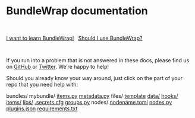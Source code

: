 <style>.bs-sidebar { display: none; }</style>
<script>
	$("div.col-md-3").remove();
	$("div.col-md-9").attr("class", "col-md-12");
</script>
<h1 class="text-center">BundleWrap documentation</h1>

<div class="text-center well" style="line-height: 75px;">
	<a class="btn btn-lg btn-blue" href="/guide/quickstart">I want to learn BundleWrap!</a>
	&nbsp;
	<a class="btn btn-lg btn-blueoutline" href="/misc/deciding">Should I use BundleWrap?</a>
</div>

If you run into a problem that is not answered in these docs, please
find us on [GitHub](https://github.com/bundlewrap/bundlewrap/issues) or [Twitter](https://twitter.com/bundlewrap). We’re happy to help!

Should you already know your way around, just click on the part of your repo that you need help with:

<div class="terminal">bundles/
    mybundle/
        <a href="/repo/items.py">items.py</a>
        <a href="/repo/metadata.py">metadata.py</a>
        files/
            <a href="/guide/item_file_templates">template</a>
<a href="/items/file/#source">data/</a>
<a href="/repo/hooks">hooks/</a>
<a href="/guide/dev_item">items/</a>
<a href="/repo/libs">libs/</a>
<a href="/guide/secrets">.secrets.cfg</a>
<a href="/repo/groups.py">groups.py</a>
nodes/
     <a href="/guide/toml">nodename.toml</a>
<a href="/repo/nodes.py">nodes.py</a>
<a href="/repo/plugins">plugins.json</a>
<a href="/repo/requirements.txt">requirements.txt</a>
</div>
